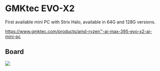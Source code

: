 # GMKtec EVO-X2

First available mini PC with Strix Halo, available in 64G and 128G versions.

https://www.gmktec.com/products/amd-ryzen™-ai-max-395-evo-x2-ai-mini-pc

## Board

![](/Home/a/gmktec-evo-x2-board.jpeg)
